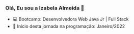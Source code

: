 ### Olá, Eu sou a Izabela Almeida 👋


- 💻 Bootcamp: Desenvolvedora Web Java Jr | Full Stack 
- 🌱 Inicio desta jornada na programação: Janeiro/2022
